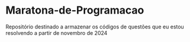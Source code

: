 # Maratona-de-Programacao
Repositório destinado a armazenar os códigos de questões que eu estou resolvendo a partir de novembro de 2024
